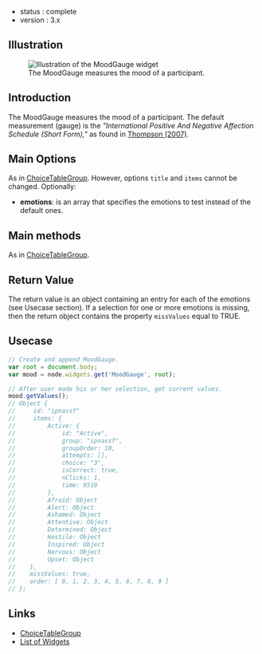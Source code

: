  - status : complete
 - version : 3.x

## Illustration

<figure>
  <img src="http://nodegame.org/images/wiki/mood-gauge-widget.jpeg" alt="Illustration of the MoodGauge widget">
  <br>
  <figcaption>The MoodGauge measures the mood of a participant.</figcaption>
</figure>

## Introduction

The MoodGauge measures the mood of a participant. The default
measurement (gauge) is the _"International Positive And Negative
Affection Schedule (Short Form),"_ as found in <a
href="http://journals.sagepub.com/doi/abs/10.1177/0022022106297301"
target="_blank">Thompson (2007)</a>.

## Main Options


As in [ChoiceTableGroup](ChoiceTableGroup-Widget-v3). However, options
`title` and `items` cannot be changed. Optionally:

- **emotions**: is an array that specifies the emotions to test
    instead of the default ones.

## Main methods

As in [ChoiceTableGroup](ChoiceTableGroup-Widget-v3).
    
## Return Value

The return value is an object containing an entry for each of the
emotions (see Usecase section). If a selection for one or more
emotions is missing, then the return object contains the property
`missValues` equal to TRUE.

## Usecase

```js
// Create and append MoodGauge.
var root = document.body;
var mood = node.widgets.get('MoodGauge', root);

// After user made his or her selection, get current values.
mood.getValues();
// Object {
//     id: "ipnassf"
//     items: {
//         Active: {
//             id: "Active",
//             group: "ipnassf",
//             groupOrder: 10,
//             attempts: [],
//             choice: "3",
//             isCorrect: true,
//             nClicks: 1,
//             time: 9510
//         },
//         Afraid: Object
//         Alert: Object
//         Ashamed: Object
//         Attentive: Object
//         Determined: Object
//         Hostile: Object
//         Inspired: Object
//         Nervous: Object
//         Upset: Object
//    },
//    missValues: true,
//    order: [ 0, 1, 2, 3, 4, 5, 6, 7, 8, 9 ]
// };

```

## Links

- [ChoiceTableGroup](ChoiceTableGroup-Widget-v3)
- [List of Widgets](Widgets-v3)
